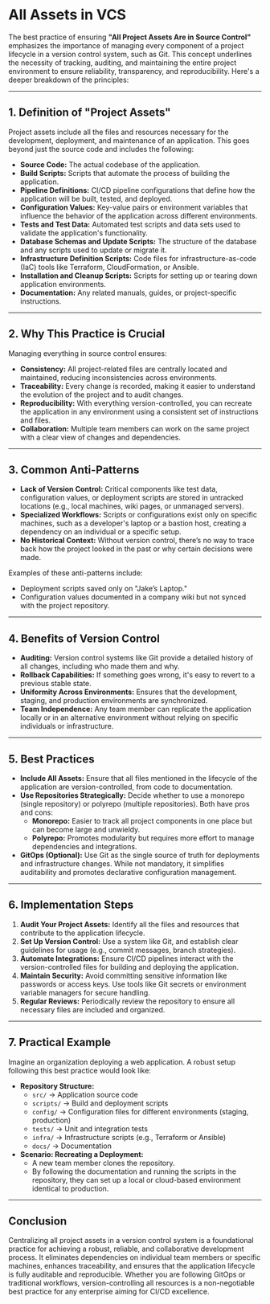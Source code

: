 # All Assets in VCS

The best practice of ensuring **"All Project Assets Are in Source Control"** emphasizes the importance of managing every component of a project lifecycle in a version control system, such as Git. This concept underlines the necessity of tracking, auditing, and maintaining the entire project environment to ensure reliability, transparency, and reproducibility. Here's a deeper breakdown of the principles:

---

## **1. Definition of "Project Assets"**

Project assets include all the files and resources necessary for the development, deployment, and maintenance of an application. This goes beyond just the source code and includes the following:

- **Source Code:** The actual codebase of the application.
- **Build Scripts:** Scripts that automate the process of building the application.
- **Pipeline Definitions:** CI/CD pipeline configurations that define how the application will be built, tested, and deployed.
- **Configuration Values:** Key-value pairs or environment variables that influence the behavior of the application across different environments.
- **Tests and Test Data:** Automated test scripts and data sets used to validate the application's functionality.
- **Database Schemas and Update Scripts:** The structure of the database and any scripts used to update or migrate it.
- **Infrastructure Definition Scripts:** Code files for infrastructure-as-code (IaC) tools like Terraform, CloudFormation, or Ansible.
- **Installation and Cleanup Scripts:** Scripts for setting up or tearing down application environments.
- **Documentation:** Any related manuals, guides, or project-specific instructions.

---

## **2. Why This Practice is Crucial**

Managing everything in source control ensures:

- **Consistency:** All project-related files are centrally located and maintained, reducing inconsistencies across environments.
- **Traceability:** Every change is recorded, making it easier to understand the evolution of the project and to audit changes.
- **Reproducibility:** With everything version-controlled, you can recreate the application in any environment using a consistent set of instructions and files.
- **Collaboration:** Multiple team members can work on the same project with a clear view of changes and dependencies.

---

## **3. Common Anti-Patterns**

- **Lack of Version Control:** Critical components like test data, configuration values, or deployment scripts are stored in untracked locations (e.g., local machines, wiki pages, or unmanaged servers).
- **Specialized Workflows:** Scripts or configurations exist only on specific machines, such as a developer's laptop or a bastion host, creating a dependency on an individual or a specific setup.
- **No Historical Context:** Without version control, there’s no way to trace back how the project looked in the past or why certain decisions were made.

Examples of these anti-patterns include:

- Deployment scripts saved only on "Jake’s Laptop."
- Configuration values documented in a company wiki but not synced with the project repository.

---

## **4. Benefits of Version Control**

- **Auditing:** Version control systems like Git provide a detailed history of all changes, including who made them and why.
- **Rollback Capabilities:** If something goes wrong, it's easy to revert to a previous stable state.
- **Uniformity Across Environments:** Ensures that the development, staging, and production environments are synchronized.
- **Team Independence:** Any team member can replicate the application locally or in an alternative environment without relying on specific individuals or infrastructure.

---

## **5. Best Practices**

- **Include All Assets:** Ensure that all files mentioned in the lifecycle of the application are version-controlled, from code to documentation.
- **Use Repositories Strategically:** Decide whether to use a monorepo (single repository) or polyrepo (multiple repositories). Both have pros and cons:
    - **Monorepo:** Easier to track all project components in one place but can become large and unwieldy.
    - **Polyrepo:** Promotes modularity but requires more effort to manage dependencies and integrations.
- **GitOps (Optional):** Use Git as the single source of truth for deployments and infrastructure changes. While not mandatory, it simplifies auditability and promotes declarative configuration management.

---

## **6. Implementation Steps**

1. **Audit Your Project Assets:** Identify all the files and resources that contribute to the application lifecycle.
2. **Set Up Version Control:** Use a system like Git, and establish clear guidelines for usage (e.g., commit messages, branch strategies).
3. **Automate Integrations:** Ensure CI/CD pipelines interact with the version-controlled files for building and deploying the application.
4. **Maintain Security:** Avoid committing sensitive information like passwords or access keys. Use tools like Git secrets or environment variable managers for secure handling.
5. **Regular Reviews:** Periodically review the repository to ensure all necessary files are included and organized.

---

## **7. Practical Example**

Imagine an organization deploying a web application. A robust setup following this best practice would look like:

- **Repository Structure:**
    - `src/` → Application source code
    - `scripts/` → Build and deployment scripts
    - `config/` → Configuration files for different environments (staging, production)
    - `tests/` → Unit and integration tests
    - `infra/` → Infrastructure scripts (e.g., Terraform or Ansible)
    - `docs/` → Documentation
- **Scenario: Recreating a Deployment:**
    - A new team member clones the repository.
    - By following the documentation and running the scripts in the repository, they can set up a local or cloud-based environment identical to production.

---

## **Conclusion**

Centralizing all project assets in a version control system is a foundational practice for achieving a robust, reliable, and collaborative development process. It eliminates dependencies on individual team members or specific machines, enhances traceability, and ensures that the application lifecycle is fully auditable and reproducible. Whether you are following GitOps or traditional workflows, version-controlling all resources is a non-negotiable best practice for any enterprise aiming for CI/CD excellence.
